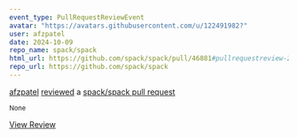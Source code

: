 ```yaml
---
event_type: PullRequestReviewEvent
avatar: "https://avatars.githubusercontent.com/u/122491982?"
user: afzpatel
date: 2024-10-09
repo_name: spack/spack
html_url: https://github.com/spack/spack/pull/46881#pullrequestreview-2357105291
repo_url: https://github.com/spack/spack
---
```


<a href='https://github.com/afzpatel' target='_blank'>afzpatel</a> <a href='https://github.com/spack/spack/pull/46881#pullrequestreview-2357105291' target='_blank'>reviewed</a> a <a href='https://github.com/spack/spack/pull/46881' target='_blank'>spack/spack pull request</a>

<small>None</small>

<a href='https://github.com/spack/spack/pull/46881#pullrequestreview-2357105291' target='_blank'>View Review</a>